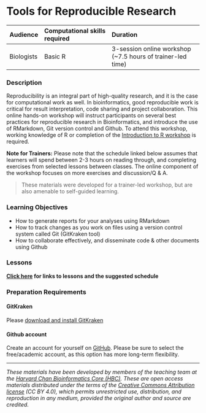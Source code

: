 # Tools for Reproducible Research

| Audience | Computational skills required | Duration |
:----------|:-------------|:----------|
| Biologists | Basic R | 3-session online workshop (~7.5 hours of trainer-led time)|

### Description

Reproducibility is an integral part of high-quality research, and it is the case for computational work as well. In bioinformatics, good reproducible work is critical for result interpretation, code sharing and project collaboration. This online hands-on workshop will instruct participants on several best practices for reproducible research in Bioinformatics, and introduce the use of RMarkdown, Git version control and Github. To attend this workshop, working knowledge of R or completion of the [Introduction to R workshop](https://hbctraining.github.io/Intro-to-R/) is required.

**Note for Trainers:** Please note that the schedule linked below assumes that learners will spend between 2-3 hours on reading through, and completing exercises from selected lessons between classes. The online component of the workshop focuses on more exercises and discussion/Q & A.

> These materials were developed for a trainer-led workshop, but are also amenable to self-guided learning.

### Learning Objectives

- How to generate reports for your analyses using RMarkdown 
- How to track changes as you work on files using a version control system called Git (GitKraken tool)
- How to collaborate effectively, and disseminate code & other documents using Github

### Lessons
**[Click here](schedule) for links to lessons and the suggested schedule**

### Preparation Requirements
#### GitKraken
Please [download and install GitKraken](https://gitkraken.com/download)
#### Github account
Create an account for yourself on [GitHub](https://github.com/). Please be sure to select the free/academic account, as this option has more long-term flexibility.

***
*These materials have been developed by members of the teaching team at the [Harvard Chan Bioinformatics Core (HBC)](http://bioinformatics.sph.harvard.edu/). These are open access materials distributed under the terms of the [Creative Commons Attribution license](https://creativecommons.org/licenses/by/4.0/) (CC BY 4.0), which permits unrestricted use, distribution, and reproduction in any medium, provided the original author and source are credited.*
